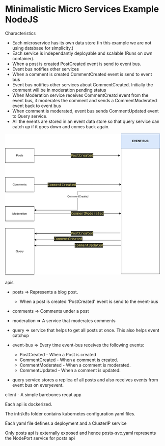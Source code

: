 # Minimalistic Micro Services Example NodeJS

Characteristics

- Each microservice has its own data store (In this example we are not using database for simplicity.)
- Each service is independantly deployable and scalable (Runs on own container).
- When a post is created PostCreated event is send to event bus.
- Event bus notifies other services
- When a comment is created CommentCreated event is send to event bus
- Event bus notifies other services about CommentCreated. Initially the comment will be in moderation pending status
- When Moderation service receives CommentCreatd event from the event bus, it moderates the comment and sends a CommentModerated event back to event bus
- When comment is moderated, event bus sends CommentUpdated event to Query service.
- All the events are stored in an event data store so that query service can catch up if it goes down and comes back again.

![](images/services.png)

apis

- posts => Represents a blog post.

  - When a post is created 'PostCreated' event is send to the event-bus

- comments => Comments under a post
- moderation => A service that moderates comments
- query => service that helps to get all posts at once. This also helps event catchup
- event-bus => Every time event-bus receives the following events:

  - PostCreated - When a Post is created
  - CommentCreated - When a comment is created.
  - CommentModerated - When a comment is moderated.
  - CommentUpdated - When a comment is updated.

- query service stores a replica of all posts and also receives events from event bus on everyevent.

client - A simple barebones recat app

Each api is dockerized.

The infr/k8s folder contains kubernetes configuration yaml files.

Each yaml file defines a deployment and a ClusterIP service

Only posts api is externally exposed and hence posts-svc.yaml represents the NodePort service for posts api
